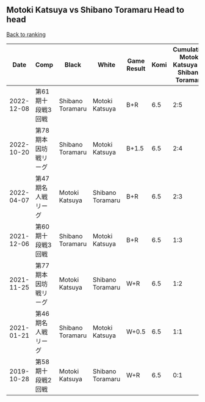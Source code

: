 ## Motoki Katsuya vs Shibano Toramaru Head to head

[Back to ranking](../../index.md)




| **Date** | **Comp** | **Black** | **White** | **Game Result** | **Komi** | **Cumulative Motoki Katsuya Vs Shibano Toramaru** | **Motoki Katsuya Streak** | **Shibano Toramaru Streak** | 
| --- | --- | --- | --- | --- | --- | --- | --- | --- |
| 2022-12-08 | 第61期十段戦3回戦 | Shibano Toramaru | Motoki Katsuya | B+R | 6.5 | 2:5 | 0 | 2 | 
| 2022-10-20 | 第78期本因坊戦リーグ | Shibano Toramaru | Motoki Katsuya | B+1.5 | 6.5 | 2:4 | 0 | 1 | 
| 2022-04-07 | 第47期名人戦リーグ | Motoki Katsuya | Shibano Toramaru | B+R | 6.5 | 2:3 | 1 | 0 | 
| 2021-12-06 | 第60期十段戦3回戦 | Shibano Toramaru | Motoki Katsuya | B+R | 6.5 | 1:3 | 0 | 2 | 
| 2021-11-25 | 第77期本因坊戦リーグ | Motoki Katsuya | Shibano Toramaru | W+R | 6.5 | 1:2 | 0 | 1 | 
| 2021-01-21 | 第46期名人戦リーグ  | Shibano Toramaru | Motoki Katsuya | W+0.5 | 6.5 | 1:1 | 1 | 0 | 
| 2019-10-28 | 第58期十段戦2回戦 | Motoki Katsuya | Shibano Toramaru | W+R | 6.5 | 0:1 | 0 | 1 |




